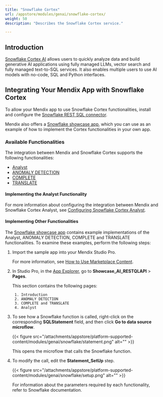 ```yaml
---
title: "Snowflake Cortex"
url: /appstore/modules/genai/snowflake-cortex/
weight: 50
description: "Describes the Snowflake Cortex service."

---
```


## Introduction

[Snowflake Cortex AI](https://docs.snowflake.com/en/guides-overview-ai-features) allows users to quickly analyze data and build generative AI applications using fully managed LLMs, vector search and fully managed text-to-SQL services. It also enables multiple users to use AI models with no-code, SQL and Python interfaces.

## Integrating Your Mendix App with Snowflake Cortex

To allow your Mendix app to use Snowflake Cortex functionalities, install and configure the [Snowflake REST SQL connector](/appstore/connectors/snowflake/snowflake-rest-sql/).

Mendix also offers a [Snowflake showcase app](https://marketplace.mendix.com/link/component/225845), which you can use as an example of how to implement the Cortex functionalities in your own app.

### Available Functionalities

The integration between Mendix and Snowflake Cortex supports the following functionalities:

* [Analyst](https://docs.snowflake.com/en/user-guide/snowflake-cortex/cortex-analyst)
* [ANOMALY DETECTION](https://docs.snowflake.com/en/user-guide/ml-functions/anomaly-detection)
* [COMPLETE](https://docs.snowflake.com/en/user-guide/snowflake-cortex/llm-functions#label-cortex-llm-complete)
* [TRANSLATE](https://docs.snowflake.com/en/user-guide/snowflake-cortex/llm-functions#label-cortex-llm-translate)

#### Implementing the Analyst Functionality

For more information about configuring the integration between Mendix and Snowflake Cortex Analyst, see [Configuring Snowflake Cortex Analyst](/appstore/connectors/snowflake/snowflake-rest-sql/#cortex-analyst).

#### Implementing Other Functionalities

The [Snowflake showcase app](https://marketplace.mendix.com/link/component/225845) contains example implementations of the Analyst, ANOMALY DETECTION, COMPLETE and TRANSLATE functionalities. To examine these examples, perform the following steps:

1. Import the sample app into your Mendix Studio Pro.

    For more information, see [How to Use Marketplace Content](/appstore/use-content/).

2. In Studio Pro, in the [App Explorer](https://docs.mendix.com/refguide/app-explorer/), go to **Showcase_AI_RESTQLAPI** > **Pages**.

    This section contains the following pages:

        1. Introduction
        2. ANOMALY DETECTION
        3. COMPLETE and TRANSLATE
        4. Analyst

3. To see how a Snowflake function is called, right-click on the corresponding **SQLStatement** field, and then click **Go to data source microflow**.

    {{< figure src="/attachments/appstore/platform-supported-content/modules/genai/snowflake/statement.png" alt="" >}}

    This opens the microflow that calls the Snowflake function.

4. To modify the call, edit the **Statement_SetUp** step.

    {{< figure src="/attachments/appstore/platform-supported-content/modules/genai/snowflake/setup.png" alt="" >}}

    For information about the parameters required by each functionality, refer to Snowflake documentation.
